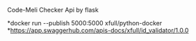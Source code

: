 Code-Meli Checker Api by flask

*docker run --publish 5000:5000 xfull/python-docker
*https://app.swaggerhub.com/apis-docs/xfull/id_validator/1.0.0